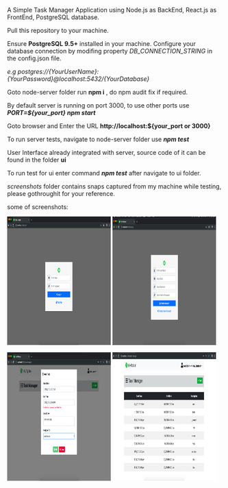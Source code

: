 

A Simple Task Manager Application using Node.js as BackEnd, React.js as FrontEnd, PostgreSQL database.

Pull this repository to your machine.

Ensure **PostgreSQL 9.5+** installed in your machine. Configure your database connection by modifing property _DB_CONNECTION_STRING_ in the config.json file. 

_e.g postgres://{YourUserName}:{YourPassword}@localhost:5432/{YourDatabase}_

Goto node-server folder run **npm i** , do npm audit fix if required.

By default server is running on port 3000, to use other ports use **_PORT=${your_port} npm start_**

Goto browser and Enter the URL **http://localhost:${your_port or 3000}**

To run server tests, navigate to node-server folder use **_npm test_**

User Interface already integrated with server, source code of it can be found in the folder **ui**

To run test for ui enter command _**npm test**_ after navigate to ui folder.

_screenshots_ folder contains snaps captured from my machine while testing, please gothroughit for your reference.

some of screenshots:

<p float='left'>
    <img width="48%" height="300" src="screenshots/UI/1.png">
    <img width="48%" height="300" src="screenshots/UI/2.png">
</p>
<p float='left'>
    <img width="48%" height="300" src="screenshots/UI/10.png">
    <img width="48%" height="300" src="screenshots/UI/12.png">
</p>
